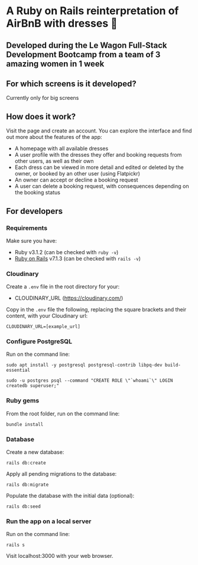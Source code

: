 # A Ruby on Rails reinterpretation of AirBnB with dresses 👗
## Developed during the Le Wagon Full-Stack Development Bootcamp from a team of 3 amazing women in 1 week

## For which screens is it developed?
Currently only for big screens

## How does it work?
Visit the page and create an account. You can explore the interface and find out more about the features of the app:
* A homepage with all available dresses
* A user profile with the dresses they offer and booking requests from other users, as well as their own
* Each dress can be viewed in more detail and edited or deleted by the owner, or booked by an other user (using Flatpickr)
* An owner can accept or decline a booking request
* A user can delete a booking request, with consequences depending on the booking status

## For developers
### Requirements
Make sure you have:
* Ruby v3.1.2 (can be checked with ```ruby -v```)
* [Ruby on Rails](https://guides.rubyonrails.org/getting_started.html) v7.1.3 (can be checked with ```rails -v```)

### Cloudinary
Create a ```.env``` file in the root directory for your:
* CLOUDINARY_URL (https://cloudinary.com/)

Copy in the ```.env``` file the following, replacing the square brackets and their content, with your Cloudinary url:
```
CLOUDINARY_URL=[example_url]
```
### Configure PostgreSQL
Run on the command line:
```
sudo apt install -y postgresql postgresql-contrib libpq-dev build-essential
```
```
sudo -u postgres psql --command "CREATE ROLE \"`whoami`\" LOGIN createdb superuser;"
```

### Ruby gems
From the root folder, run on the command line:
```
bundle install
```

### Database
Create a new database:
```
rails db:create
```
Apply all pending migrations to the database:
```
rails db:migrate
```
Populate the database with the initial data (optional):
```
rails db:seed
```

### Run the app on a local server
Run on the command line:
```
rails s
```
Visit localhost:3000 with your web browser.
